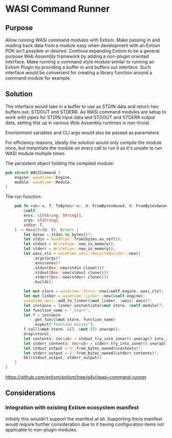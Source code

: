 #  WASI Command Runner

## Purpose

Allow running WASI command modules with Extism. Make passing in and reading back data from a module easy when development with an Extism PDK isn't possible or desired. Continue expanding Extism to be a general purpose Web Assembly framework by adding a non-plugin oriented interface. Make running a command style module similar to running an Extism Plugin by providing a buffer in and buffers out interface. Such interface would be convenient for creating a library function around a command module for example.

## Solution

The interface would take in a buffer to use as STDIN data and return two buffers out, STDOUT and STDERR. As WASI command modules are setup to work with pipes for STDIN input data and STDOUT and STDERR output data, setting this up in various Web Assembly runtimes is non-trivial.

Environment variables and CLI args would also be passed as parameters.

For efficiency reasons, ideally the solution would only compile the module once, but instantiate the module on every call to run it as it's unsafe to run WASI module multiple times.

The persistent object holding the compiled module:
```rust
pub struct WASICommand {
    engine: wasmtime::Engine,
    module: wasmtime::Module,
}
```

The run function:
```rust
    pub fn run<'a, T: ToBytes<'a>, U: FromBytesOwned, V: FromBytesOwned>(
        &self,
        envs: &[(String, String)],
        args: &[String],
        stdin: T,
    ) -> Result<(U, V), Error> {
        let bytes = stdin.to_bytes()?;
        let stdin = ReadPipe::from(bytes.as_ref());
        let stdout = WritePipe::new_in_memory();
        let stderr = WritePipe::new_in_memory();
        let wasi_ctx = wasmtime_wasi::WasiCtxBuilder::new()
            .args(args)?
            .envs(envs)?
            .stdin(Box::new(stdin.clone()))
            .stdout(Box::new(stdout.clone()))
            .stderr(Box::new(stderr.clone()))
            .build();

        let mut store = wasmtime::Store::new(&self.engine, wasi_ctx);
        let mut linker = wasmtime::Linker::new(&self.engine);
        wasmtime_wasi::add_to_linker(&mut linker, |wasi| wasi)?;
        let instance = linker.instantiate(&mut store, &self.module)?;
        let function_name = "_start";
        let f = instance
            .get_func(&mut store, function_name)
            .expect("function exists");
        f.call(&mut store, &[], &mut []).unwrap();
        drop(store);
        let contents: Vec<u8> = stdout.try_into_inner().unwrap().into_inner();
        let stderr_contents: Vec<u8> = stderr.try_into_inner().unwrap().into_inner();
        let stdout_output = U::from_bytes_owned(&contents)?;
        let stderr_output = V::from_bytes_owned(&stderr_contents)?;
        Ok((stdout_output, stderr_output))
    }
}
```

https://github.com/extism/extism/tree/g4vi/wasi-command-runner

## Considerations

### Integration with existing Extism ecosystem manifest

Initially this wouldn't support the manifest at all. Supporting the/a manifest would require further consideration due to it having configuration items not applicable to non-plugin modules.